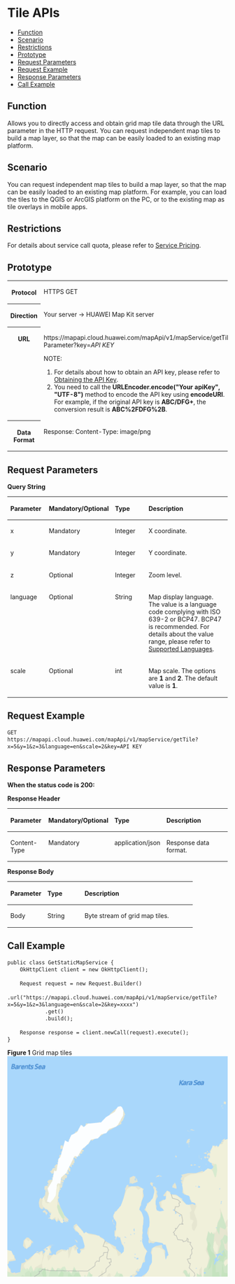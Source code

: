 # Tile APIs<a name="EN-US_TOPIC_0000001145781033"></a>

-   [Function](#section8455201431219)
-   [Scenario](#section2157144513547)
-   [Restrictions](#section61115393106)
-   [Prototype](#section3346411124)
-   [Request Parameters](#section4128425141210)
-   [Request Example](#section6577114310124)
-   [Response Parameters](#section2445400135)
-   [Call Example](#section17816151918134)

## Function<a name="section8455201431219"></a>

Allows you to directly access and obtain grid map tile data through the URL parameter in the HTTP request. You can request independent map tiles to build a map layer, so that the map can be easily loaded to an existing map platform.

## Scenario<a name="section2157144513547"></a>

You can request independent map tiles to build a map layer, so that the map can be easily loaded to an existing map platform. For example, you can load the tiles to the QGIS or ArcGIS platform on the PC, or to the existing map as tile overlays in mobile apps.

## Restrictions<a name="section61115393106"></a>

For details about service call quota, please refer to  [Service Pricing](en-us_topic_0000001145860925.md).

## Prototype<a name="section3346411124"></a>

<a name="table11154520143815"></a>
<table><tbody><tr id="row18154202003811"><th class="firstcol" valign="top" width="20%" id="mcps1.1.3.1.1"><p id="p101546202386"><a name="p101546202386"></a><a name="p101546202386"></a>Protocol</p>
</th>
<td class="cellrowborder" valign="top" width="80%" headers="mcps1.1.3.1.1 "><p id="p81541720123818"><a name="p81541720123818"></a><a name="p81541720123818"></a>HTTPS GET</p>
</td>
</tr>
<tr id="row1115462019387"><th class="firstcol" valign="top" width="20%" id="mcps1.1.3.2.1"><p id="p12756174203813"><a name="p12756174203813"></a><a name="p12756174203813"></a>Direction</p>
</th>
<td class="cellrowborder" valign="top" width="80%" headers="mcps1.1.3.2.1 "><p id="p16154112093811"><a name="p16154112093811"></a><a name="p16154112093811"></a>Your server -&gt; HUAWEI Map Kit server</p>
</td>
</tr>
<tr id="row215413208388"><th class="firstcol" valign="top" width="20%" id="mcps1.1.3.3.1"><p id="p19782114513386"><a name="p19782114513386"></a><a name="p19782114513386"></a>URL</p>
</th>
<td class="cellrowborder" valign="top" width="80%" headers="mcps1.1.3.3.1 "><p id="p9827850185319"><a name="p9827850185319"></a><a name="p9827850185319"></a>https://mapapi.cloud.huawei.com/mapApi/v1/mapService/getTile?Parameter?key=<i><span class="varname" id="varname168423113295"><a name="varname168423113295"></a><a name="varname168423113295"></a>API KEY</span></i></p>
<div class="note" id="note65176364306"><a name="note65176364306"></a><a name="note65176364306"></a><span class="notetitle"> NOTE: </span><div class="notebody"><a name="en-us_topic_0000001099181294_ol42140252365"></a><a name="en-us_topic_0000001099181294_ol42140252365"></a><ol id="en-us_topic_0000001099181294_ol42140252365"><li>For details about how to obtain an API key, please refer to <a href="en-us_topic_0000001099501072.md#section169441820428">Obtaining the API Key</a>.</li><li>You need to call the <strong id="en-us_topic_0000001099181294_b144635512110"><a name="en-us_topic_0000001099181294_b144635512110"></a><a name="en-us_topic_0000001099181294_b144635512110"></a>URLEncoder.encode("Your apiKey", "UTF-8")</strong> method to encode the API key using <strong id="en-us_topic_0000001099181294_b646418511120"><a name="en-us_topic_0000001099181294_b646418511120"></a><a name="en-us_topic_0000001099181294_b646418511120"></a>encodeURI</strong>. For example, if the original API key is <strong id="en-us_topic_0000001099181294_b14422031224"><a name="en-us_topic_0000001099181294_b14422031224"></a><a name="en-us_topic_0000001099181294_b14422031224"></a>ABC/DFG+</strong>, the conversion result is <strong id="en-us_topic_0000001099181294_b2431137214"><a name="en-us_topic_0000001099181294_b2431137214"></a><a name="en-us_topic_0000001099181294_b2431137214"></a>ABC%2FDFG%2B</strong>.</li></ol>
</div></div>
</td>
</tr>
<tr id="row39361834214"><th class="firstcol" valign="top" width="20%" id="mcps1.1.3.4.1"><p id="p59410184422"><a name="p59410184422"></a><a name="p59410184422"></a>Data Format</p>
</th>
<td class="cellrowborder" valign="top" width="80%" headers="mcps1.1.3.4.1 "><p id="p919916013510"><a name="p919916013510"></a><a name="p919916013510"></a>Response: Content-Type: image/png</p>
</td>
</tr>
</tbody>
</table>

## Request Parameters<a name="section4128425141210"></a>

**Query String**

<a name="table77202273214"></a>
<table><thead align="left"><tr id="row11729225326"><th class="cellrowborder" valign="top" width="18%" id="mcps1.1.5.1.1"><p id="p87210228329"><a name="p87210228329"></a><a name="p87210228329"></a>Parameter</p>
</th>
<th class="cellrowborder" valign="top" width="14.000000000000002%" id="mcps1.1.5.1.2"><p id="p129581029151016"><a name="p129581029151016"></a><a name="p129581029151016"></a>Mandatory/Optional</p>
</th>
<th class="cellrowborder" valign="top" width="18%" id="mcps1.1.5.1.3"><p id="p18726222329"><a name="p18726222329"></a><a name="p18726222329"></a>Type</p>
</th>
<th class="cellrowborder" valign="top" width="50%" id="mcps1.1.5.1.4"><p id="p67242210323"><a name="p67242210323"></a><a name="p67242210323"></a>Description</p>
</th>
</tr>
</thead>
<tbody><tr id="row1872122203212"><td class="cellrowborder" valign="top" width="18%" headers="mcps1.1.5.1.1 "><p id="p6274235149"><a name="p6274235149"></a><a name="p6274235149"></a>x</p>
</td>
<td class="cellrowborder" valign="top" width="14.000000000000002%" headers="mcps1.1.5.1.2 "><p id="p1295852931019"><a name="p1295852931019"></a><a name="p1295852931019"></a>Mandatory</p>
</td>
<td class="cellrowborder" valign="top" width="18%" headers="mcps1.1.5.1.3 "><p id="p95731160406"><a name="p95731160406"></a><a name="p95731160406"></a>Integer</p>
</td>
<td class="cellrowborder" valign="top" width="50%" headers="mcps1.1.5.1.4 "><p id="p192291810121710"><a name="p192291810121710"></a><a name="p192291810121710"></a>X coordinate.</p>
</td>
</tr>
<tr id="row1772422133216"><td class="cellrowborder" valign="top" width="18%" headers="mcps1.1.5.1.1 "><p id="p127414351843"><a name="p127414351843"></a><a name="p127414351843"></a>y</p>
</td>
<td class="cellrowborder" valign="top" width="14.000000000000002%" headers="mcps1.1.5.1.2 "><p id="p995892921018"><a name="p995892921018"></a><a name="p995892921018"></a>Mandatory</p>
</td>
<td class="cellrowborder" valign="top" width="18%" headers="mcps1.1.5.1.3 "><p id="p55731816194019"><a name="p55731816194019"></a><a name="p55731816194019"></a>Integer</p>
</td>
<td class="cellrowborder" valign="top" width="50%" headers="mcps1.1.5.1.4 "><p id="p123881323134015"><a name="p123881323134015"></a><a name="p123881323134015"></a>Y coordinate.</p>
</td>
</tr>
<tr id="row1872722153217"><td class="cellrowborder" valign="top" width="18%" headers="mcps1.1.5.1.1 "><p id="p127413514420"><a name="p127413514420"></a><a name="p127413514420"></a>z</p>
</td>
<td class="cellrowborder" valign="top" width="14.000000000000002%" headers="mcps1.1.5.1.2 "><p id="p19581029131019"><a name="p19581029131019"></a><a name="p19581029131019"></a>Optional</p>
</td>
<td class="cellrowborder" valign="top" width="18%" headers="mcps1.1.5.1.3 "><p id="p327483510411"><a name="p327483510411"></a><a name="p327483510411"></a>Integer</p>
</td>
<td class="cellrowborder" valign="top" width="50%" headers="mcps1.1.5.1.4 "><p id="p32732712176"><a name="p32732712176"></a><a name="p32732712176"></a>Zoom level.</p>
</td>
</tr>
<tr id="row89629259496"><td class="cellrowborder" valign="top" width="18%" headers="mcps1.1.5.1.1 "><p id="p29631525154917"><a name="p29631525154917"></a><a name="p29631525154917"></a>language</p>
</td>
<td class="cellrowborder" valign="top" width="14.000000000000002%" headers="mcps1.1.5.1.2 "><p id="p396332510491"><a name="p396332510491"></a><a name="p396332510491"></a>Optional</p>
</td>
<td class="cellrowborder" valign="top" width="18%" headers="mcps1.1.5.1.3 "><p id="p2096392516497"><a name="p2096392516497"></a><a name="p2096392516497"></a>String</p>
</td>
<td class="cellrowborder" valign="top" width="50%" headers="mcps1.1.5.1.4 "><p id="p29631425114915"><a name="p29631425114915"></a><a name="p29631425114915"></a>Map display language. The value is a language code complying with ISO 639-2 or BCP47. BCP47 is recommended. For details about the value range, please refer to <a href="en-us_topic_0000001145860921.md">Supported Languages</a>.</p>
</td>
</tr>
<tr id="row869415407514"><td class="cellrowborder" valign="top" width="18%" headers="mcps1.1.5.1.1 "><p id="p136942409514"><a name="p136942409514"></a><a name="p136942409514"></a>scale</p>
</td>
<td class="cellrowborder" valign="top" width="14.000000000000002%" headers="mcps1.1.5.1.2 "><p id="p1915472914536"><a name="p1915472914536"></a><a name="p1915472914536"></a>Optional</p>
</td>
<td class="cellrowborder" valign="top" width="18%" headers="mcps1.1.5.1.3 "><p id="p36941740185112"><a name="p36941740185112"></a><a name="p36941740185112"></a>int</p>
</td>
<td class="cellrowborder" valign="top" width="50%" headers="mcps1.1.5.1.4 "><p id="p1969484095119"><a name="p1969484095119"></a><a name="p1969484095119"></a>Map scale. The options are <strong id="b064664510510"><a name="b064664510510"></a><a name="b064664510510"></a>1</strong> and <strong id="b18652145353"><a name="b18652145353"></a><a name="b18652145353"></a>2</strong>. The default value is <strong id="b1265211451857"><a name="b1265211451857"></a><a name="b1265211451857"></a>1</strong>.</p>
</td>
</tr>
</tbody>
</table>

## Request Example<a name="section6577114310124"></a>

```
GET
https://mapapi.cloud.huawei.com/mapApi/v1/mapService/getTile?x=5&y=1&z=3&language=en&scale=2&key=API KEY
```

## Response Parameters<a name="section2445400135"></a>

**When the status code is 200:**

**Response Header**

<a name="table12509142914219"></a>
<table><thead align="left"><tr id="row1150982918214"><th class="cellrowborder" valign="top" width="18%" id="mcps1.1.5.1.1"><p id="p10509329102114"><a name="p10509329102114"></a><a name="p10509329102114"></a>Parameter</p>
</th>
<th class="cellrowborder" valign="top" width="14.000000000000002%" id="mcps1.1.5.1.2"><p id="p16509129132117"><a name="p16509129132117"></a><a name="p16509129132117"></a>Mandatory/Optional</p>
</th>
<th class="cellrowborder" valign="top" width="18%" id="mcps1.1.5.1.3"><p id="p12509132915214"><a name="p12509132915214"></a><a name="p12509132915214"></a>Type</p>
</th>
<th class="cellrowborder" valign="top" width="50%" id="mcps1.1.5.1.4"><p id="p1650992972118"><a name="p1650992972118"></a><a name="p1650992972118"></a>Description</p>
</th>
</tr>
</thead>
<tbody><tr id="row18510102912216"><td class="cellrowborder" valign="top" width="18%" headers="mcps1.1.5.1.1 "><p id="p15510162932115"><a name="p15510162932115"></a><a name="p15510162932115"></a>Content-Type</p>
</td>
<td class="cellrowborder" valign="top" width="14.000000000000002%" headers="mcps1.1.5.1.2 "><p id="p19510112919214"><a name="p19510112919214"></a><a name="p19510112919214"></a>Mandatory</p>
</td>
<td class="cellrowborder" valign="top" width="18%" headers="mcps1.1.5.1.3 "><p id="p205101929182117"><a name="p205101929182117"></a><a name="p205101929182117"></a>application/json</p>
</td>
<td class="cellrowborder" valign="top" width="50%" headers="mcps1.1.5.1.4 "><p id="p1951092919216"><a name="p1951092919216"></a><a name="p1951092919216"></a>Response data format.</p>
</td>
</tr>
</tbody>
</table>

**Response Body**

<a name="table157795718811"></a>
<table><thead align="left"><tr id="row277457982"><th class="cellrowborder" valign="top" width="20%" id="mcps1.1.4.1.1"><p id="p27785719818"><a name="p27785719818"></a><a name="p27785719818"></a>Parameter</p>
</th>
<th class="cellrowborder" valign="top" width="20%" id="mcps1.1.4.1.2"><p id="p16771157882"><a name="p16771157882"></a><a name="p16771157882"></a>Type</p>
</th>
<th class="cellrowborder" valign="top" width="60%" id="mcps1.1.4.1.3"><p id="p47712576815"><a name="p47712576815"></a><a name="p47712576815"></a>Description</p>
</th>
</tr>
</thead>
<tbody><tr id="row20774571781"><td class="cellrowborder" valign="top" width="20%" headers="mcps1.1.4.1.1 "><p id="p112811901011"><a name="p112811901011"></a><a name="p112811901011"></a>Body</p>
</td>
<td class="cellrowborder" valign="top" width="20%" headers="mcps1.1.4.1.2 "><p id="p1028139181014"><a name="p1028139181014"></a><a name="p1028139181014"></a>String</p>
</td>
<td class="cellrowborder" valign="top" width="60%" headers="mcps1.1.4.1.3 "><p id="p201582019431"><a name="p201582019431"></a><a name="p201582019431"></a>Byte stream of grid map tiles.</p>
</td>
</tr>
</tbody>
</table>

## Call Example<a name="section17816151918134"></a>

```
public class GetStaticMapService {
    OkHttpClient client = new OkHttpClient();

    Request request = new Request.Builder()
            .url("https://mapapi.cloud.huawei.com/mapApi/v1/mapService/getTile?x=5&y=1&z=3&language=en&scale=2&key=xxxx")
            .get()
            .build();

    Response response = client.newCall(request).execute();
}
```

**Figure  1**  Grid map tiles<a name="fig7979641924"></a>  
![](figures/grid-map-tiles.png "grid-map-tiles")

